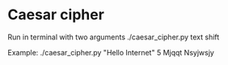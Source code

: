 # Caesar cipher
Run in terminal with two arguments
./caesar_cipher.py text shift

Example:
./caesar_cipher.py "Hello Internet" 5
Mjqqt Nsyjwsjy
